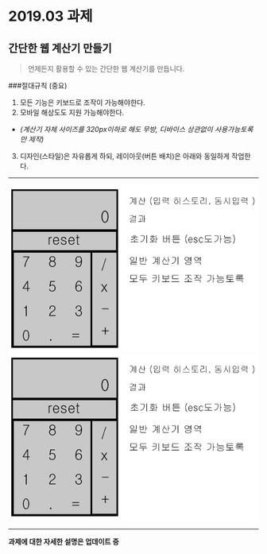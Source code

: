 # 2019.03 과제
## 간단한 웹 계산기 만들기

> 언제든지 활용할 수 있는 간단한 웹 계산기를 만듭니다.  

###절대규칙 (중요)
1. 모든 기능은 키보드로 조작이 가능해야한다.  
2. 모바일 해상도도 지원 가능해야한다. 
  - *(계산기 자체 사이즈를 320px이하로 해도 무방, 디바이스 상관없이 사용가능토록만 제작)*
3. 디자인(스타일)은 자유롭게 하되, 레이아웃(버튼 배치)은 아래와 동일하게 작업한다.

***

![계산기설명1](./111.png)  
![계산기설명2](./111.png)  

***

__과제에 대한 자세한 설명은 업데이트 중__
  
